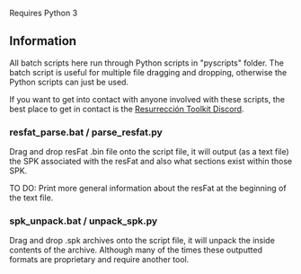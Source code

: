 Requires Python 3

## Information

All batch scripts here run through Python scripts in "pyscripts" folder. The batch script is useful for multiple file dragging and dropping, otherwise the Python scripts can just be used.

If you want to get into contact with anyone involved with these scripts, the best place to get in contact is the [Resurrección Toolkit Discord](https://discord.gg/2yfxG6X).

### resfat_parse.bat / parse_resfat.py
Drag and drop resFat .bin file onto the script file, it will output (as a text file) the SPK associated with the resFat and also what sections exist within those SPK.

TO DO: Print more general information about the resFat at the beginning of the text file.

### spk_unpack.bat / unpack_spk.py
Drag and drop .spk archives onto the script file, it will unpack the inside contents of the archive. Although many of the times these outputted formats are proprietary and require another tool.
